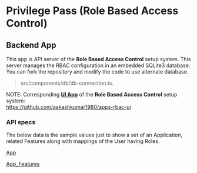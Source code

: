 # Privilege Pass (Role Based Access Control)
## Backend App
This app is API server of the <b>Role Based Access Control</b> setup system. This server manages the RBAC configuration in an embedded SQLite3 database. You can fork the repository and modify the code to use alternate database. 
> src/components/db/db-connection.ts.

NOTE: Corresponding <b><u>UI App</u></b> of the <b>Role Based Access Control</b> setup system:  
https://github.com/aakashkumar1980/apps-rbac-ui


### API specs
The below data is the sample values just to show a set of an Application, related Features along with mappings of the User having Roles.

[App](./README-App.md)

[App_Features](./README-App_Features.md)